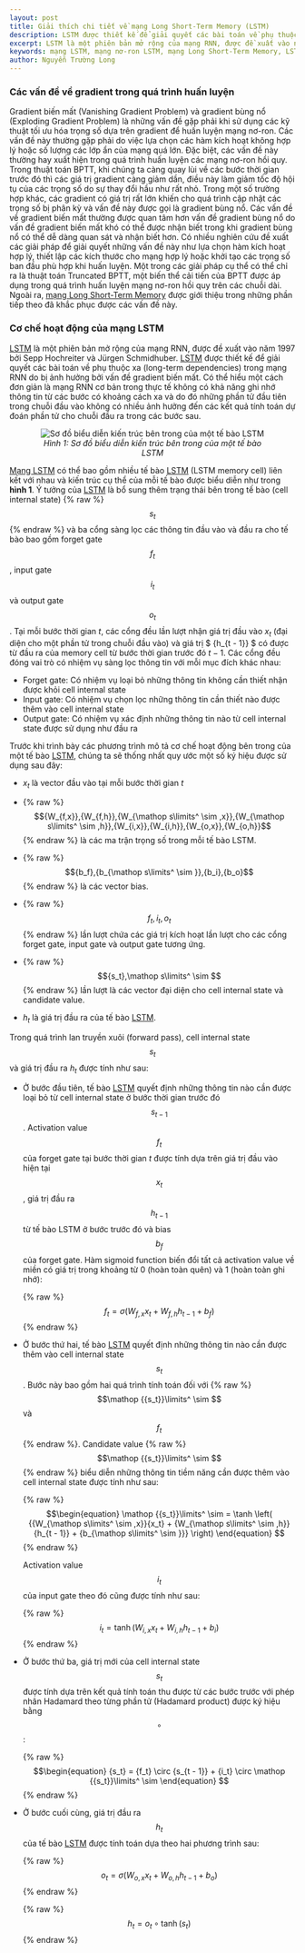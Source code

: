 ```yaml
---
layout: post
title: Giải thích chi tiết về mạng Long Short-Term Memory (LSTM)
description: LSTM được thiết kế để giải quyết các bài toán về phụ thuộc xa (long-term dependencies) trong RNN do bị ảnh hưởng bởi vấn đề gradient biến mất.
excerpt: LSTM là một phiên bản mở rộng của mạng RNN, được đề xuất vào năm 1997 bởi Sepp Hochreiter và Jürgen Schmidhuber. LSTM được thiết kế để giải quyết các bài toán về phụ thuộc xa (long-term dependencies) trong mạng RNN do bị ảnh hưởng bởi vấn đề gradient biến mất. Có thể hiểu một cách đơn giản là mạng RNN cơ bản trong thực tế không có khả năng ghi nhớ thông tin từ các bước có khoảng cách xa và do đó những phần tử đầu tiên trong chuỗi đầu vào không có nhiều ảnh hưởng đến các kết quả tính toán dự đoán phần tử cho chuỗi đầu ra trong các bước sau.
keywords: mạng LSTM, mạng nơ-ron LSTM, mạng Long Short-Term Memory, LSTM neural network, Long Short Term Memory, mạng RNN, học sâu, deep learning
author: Nguyễn Trường Long
---
```


### Các vấn đề về gradient trong quá trình huấn luyện

Gradient biến mất (Vanishing Gradient Problem) và gradient bùng nổ (Exploding Gradient Problem) là những vấn đề gặp phải khi sử dụng các kỹ thuật tối ưu hóa trọng số dựa trên gradient để huấn luyện mạng nơ-ron. Các vấn đề này thường gặp phải do việc lựa chọn các hàm kích hoạt không hợp lý hoặc số lượng các lớp ẩn của mạng quá lớn. Đặc biệt, các vấn đề này thường hay xuất hiện trong quá trình huấn luyện các mạng nơ-ron hồi quy. Trong thuật toán BPTT, khi chúng ta càng quay lùi về các bước thời gian trước đó thì các giá trị gradient càng giảm dần, điều này làm giảm tốc độ hội tụ của các trọng số do sự thay đổi hầu như rất nhỏ. Trong một số trường hợp khác, các gradient có giá trị rất lớn khiến cho quá trình cập nhật các trọng số bị phân kỳ và vấn đề này được gọi là gradient bùng nổ. Các vấn đề về gradient biến mất thường được quan tâm hơn vấn đề gradient bùng nổ do vấn đề gradient biến mất khó có thể được nhận biết trong khi gradient bùng nổ có thể dễ dàng quan sát và nhận biết hơn. Có nhiều nghiên cứu đề xuất các giải pháp để giải quyết những vấn đề này như lựa chọn hàm kích hoạt hợp lý, thiết lập các kích thước cho mạng hợp lý hoặc khởi tạo các trọng số ban đầu phù hợp khi huấn luyện. Một trong các giải pháp cụ thể có thể chỉ ra là thuật toán Truncated BPTT, một biến thể cải tiến của BPTT được áp dụng trong quá trình huấn luyện mạng nơ-ron hồi quy trên các chuỗi dài. Ngoài ra, [mạng Long Short-Term Memory](https://nguyentruonglong.net/giai-thich-chi-tiet-ve-mang-long-short-term-memory-lstm.html) được giới thiệu trong những phần tiếp theo đã khắc phục được các vấn đề này.

### Cơ chế hoạt động của mạng LSTM

[LSTM](https://nguyentruonglong.net/giai-thich-chi-tiet-ve-mang-long-short-term-memory-lstm.html) là một phiên bản mở rộng của mạng RNN, được đề xuất vào năm 1997 bởi Sepp Hochreiter và Jürgen Schmidhuber. [LSTM](https://nguyentruonglong.net/giai-thich-chi-tiet-ve-mang-long-short-term-memory-lstm.html) được thiết kế để giải quyết các bài toán về phụ thuộc xa (long-term dependencies) trong mạng RNN do bị ảnh hưởng bởi vấn đề gradient biến mất. Có thể hiểu một cách đơn giản là mạng RNN cơ bản trong thực tế không có khả năng ghi nhớ thông tin từ các bước có khoảng cách xa và do đó những phần tử đầu tiên trong chuỗi đầu vào không có nhiều ảnh hưởng đến các kết quả tính toán dự đoán phần tử cho chuỗi đầu ra trong các bước sau.

<figure class="image">
<center>
  <img src="https://nguyentruonglong.net/images/LSTMCell.png" alt="Sơ đồ biểu diễn kiến trúc bên trong của một tế bào LSTM">
  <figcaption><i>Hình 1: Sơ đồ biểu diễn kiến trúc bên trong của một tế bào LSTM</i></figcaption>
</center>
</figure>

[Mạng LSTM](https://nguyentruonglong.net/giai-thich-chi-tiet-ve-mang-long-short-term-memory-lstm.html) có thể bao gồm nhiều tế bào [LSTM](https://nguyentruonglong.net/giai-thich-chi-tiet-ve-mang-long-short-term-memory-lstm.html) (LSTM memory cell) liên kết với nhau và kiến trúc cụ thể của mỗi tế bào được biểu diễn như trong <strong>hình 1</strong>. Ý tưởng của [LSTM](https://nguyentruonglong.net/giai-thich-chi-tiet-ve-mang-long-short-term-memory-lstm.html) là bổ sung thêm trạng thái bên trong tế bào (cell internal state) {% raw %}$$s_t$${% endraw %} và ba cổng sàng lọc các thông tin đầu vào và đầu ra cho tế bào bao gồm forget gate $${f_t}$$, input gate $${i_t}$$ và output gate $${o_t}$$. Tại mỗi bước thời gian $t$, các cổng đều lần lượt nhận giá trị đầu vào ${x_t}$ (đại diện cho một phần tử trong chuỗi đầu vào) và giá trị $ {h_{t - 1}} $ có được từ đầu ra của memory cell từ bước thời gian trước đó $t-1$. Các cổng đều đóng vai trò có nhiệm vụ sàng lọc thông tin với mỗi mục đích khác nhau:

- Forget gate: Có nhiệm vụ loại bỏ những thông tin không cần thiết nhận được khỏi cell internal state
- Input gate: Có nhiệm vụ chọn lọc những thông tin cần thiết nào được thêm vào cell internal state
- Output gate: Có nhiệm vụ xác định những thông tin nào từ cell internal state được sử dụng như đầu ra

Trước khi trình bày các phương trình mô tả cơ chế hoạt động bên trong của một tế bào [LSTM](https://nguyentruonglong.net/giai-thich-chi-tiet-ve-mang-long-short-term-memory-lstm.html), chúng ta sẽ thống nhất quy ước một số ký hiệu được sử dụng sau đây:
- ${x_{t}}$ là vector đầu vào tại mỗi bước thời gian $t$

- {% raw %}$${W_{f,x}},{W_{f,h}},{W_{\mathop s\limits^ \sim  ,x}},{W_{\mathop s\limits^ \sim  ,h}},{W_{i,x}},{W_{i,h}},{W_{o,x}},{W_{o,h}}$${% endraw %} là các ma trận trọng số trong mỗi tế bào LSTM.

- {% raw %}$${b_f},{b_{\mathop s\limits^ \sim  }},{b_i},{b_o}$${% endraw %} là các vector bias.

- {% raw %}$${f_t},{i_t},{o_t}$${% endraw %} lần lượt chứa các giá trị kích hoạt lần lượt cho các cổng forget gate, input gate và output gate tương ứng.

- {% raw %}$${s_t},\mathop s\limits^ \sim  $${% endraw %} lần lượt là các vector đại diện cho cell internal state và candidate value.

- ${h_{t}}$ là giá trị đầu ra của tế bào [LSTM](https://nguyentruonglong.net/giai-thich-chi-tiet-ve-mang-long-short-term-memory-lstm.html).

Trong quá trình lan truyền xuôi (forward pass), cell internal state $${s_t}$$ và giá trị đầu ra ${h_{t}}$ được tính như sau:

- Ở bước đầu tiên, tế bào [LSTM](https://nguyentruonglong.net/giai-thich-chi-tiet-ve-mang-long-short-term-memory-lstm.html) quyết định những thông tin nào cần được loại bỏ từ cell internal state ở bước thời gian trước đó $${s_{t - 1}}$$. Activation value $${f_{t}}$$ của forget gate tại bước thời gian $t$ được tính dựa trên giá trị đầu vào hiện tại $${x_{t}}$$, giá trị đầu ra $${h_{t-1}}$$ từ tế bào LSTM ở bước trước đó và bias $${b_f}$$ của forget gate. Hàm sigmoid function biến đổi tất cả activation value về miền có giá trị trong khoảng từ $0$ (hoàn toàn quên) và $1$ (hoàn toàn ghi nhớ):

	{% raw %}
	$$\begin{equation}
	{f_t} = \sigma \left( {{W_{f,x}}{x_t} + {W_{f,h}}{h_{t - 1}} + {b_f}} \right)
	\end{equation}
	$${% endraw %}

- Ở bước thứ hai, tế bào [LSTM](https://nguyentruonglong.net/giai-thich-chi-tiet-ve-mang-long-short-term-memory-lstm.html) quyết định những thông tin nào cần được thêm vào cell internal state $${s_{t}}$$. Bước này bao gồm hai quá trình tính toán đối với {% raw %}$$\mathop {{s_t}}\limits^ \sim  $$ và $${f_{t}}$${% endraw %}. Candidate value {% raw %}$$\mathop {{s_t}}\limits^ \sim  $${% endraw %} biểu diễn những thông tin tiềm năng cần được thêm vào cell internal state được tính như sau:

	{% raw %}
	$$\begin{equation}
	\mathop {{s_t}}\limits^ \sim   = \tanh \left( {{W_{\mathop s\limits^ \sim  ,x}}{x_t} + {W_{\mathop s\limits^ \sim  ,h}}{h_{t - 1}} + {b_{\mathop s\limits^ \sim  }}} \right)
	\end{equation}
	$${% endraw %}

	Activation value $${i_t}$$ của input gate theo đó cũng được tính như sau:

	{% raw %}
	$$\begin{equation}
	{i_t} = \tanh \left( {{W_{i,x}}{x_t} + {W_{i,h}}{h_{t - 1}} + {b_i}} \right)
	\end{equation}
	$${% endraw %}

- Ở bước thứ ba, giá trị mới của cell internal state $${s_{t}}$$ được tính dựa trên kết quả tính toán thu được từ các bước trước với phép nhân Hadamard theo từng phần tử (Hadamard product) được ký hiệu bằng $$ \circ $$:

	{% raw %}
	$$\begin{equation}
	{s_t} = {f_t} \circ {s_{t - 1}} + {i_t} \circ \mathop {{s_t}}\limits^ \sim
	\end{equation}
	$${% endraw %}

- Ở bước cuối cùng, giá trị đầu ra $${h_{t}}$$ của tế bào [LSTM](https://nguyentruonglong.net/giai-thich-chi-tiet-ve-mang-long-short-term-memory-lstm.html) được tính toán dựa theo hai phương trình sau:

	{% raw %}
	$$\begin{equation}
	{o_t} = \sigma \left( {{W_{o,x}}{x_t} + {W_{o,h}}{h_{t - 1}} + {b_o}} \right)
	\end{equation}
	$${% endraw %}

	{% raw %}
	$$\begin{equation}
	{h_t} = {o_t} \circ \tanh \left( {{s_t}} \right)
	\end{equation}
	$${% endraw %}

<!--
{% raw %}
$$\begin{equation}
4hi + 4h + 4{h^2} = 4\left( {hi + h + {h^2}} \right) = 4\left( {h\left( {i + 1} \right) + {h^2}} \right)
\end{equation}
$${% endraw %}

- Forget gate: Có nhiệm vụ loại bỏ những thông tin không cần thiết nhận được khỏi cell internal state và có phương trình như sau:

	{% raw %}
	$$\begin{equation}
	f^{(t)}_{i} = \sigma \Bigg( \sum_{j} U^{f}_{i,j}x^{(t)}_{j} + \sum_{j} W^{f}_{i,j}h^{(t-1)}_{j} + b^{f}_{i} \Bigg)
	\end{equation}$$
	{% endraw %}

	Trong đó, {% raw %}$$f_i^{\left( t \right)}$${% endraw %} là forget gate của tế bào $i$ tại bước thời gian $t$, vector $x^{(t)}$ là giá trị đầu vào tại bước thời gian $t$, các ma trận {% raw %}$${U^f},\,{W^f},\,{b^f}$${% endraw %} lần lượt là ma trận trọng số đầu vào, ma trận trọng số hồi quy và bias tương ứng cho forget gate. Hàm kích hoạt là hàm logistic sigmoid trả về các giá trị gần $1$ cho thông tin cần lưu giữ và gần $0$ cho thông tin cần loại bỏ.
	
- Input gate: Có nhiệm vụ chọn lọc những thông tin đầu vào nào cần được cập nhật:

	{% raw %}
	$$\begin{equation}
		g^{(t)}_{i} = \sigma \Bigg( \sum_{j} U^{g}_{i,j}x^{(t)}_{j} + \sum_{j} W^{g}_{i,j}h^{(t-1)}_{j} + b^{g}_{i} \Bigg)
	\end{equation}$$
	{% endraw %}

	Trạng thái bên trong tế bào đóng vai trò như một bộ nhớ của mạng LSTM xuyên suốt qua các bước thời gian theo đó cũng được cập nhật như sau:

	{% raw %}
	$$\begin{equation}
	s^{(t)}_{i} = f^{(t)}_{i}s^{(t-1)}_{i} + g^{(t)}_{i}\sigma \Bigg( \sum_{j} U_{i,j}x^{(t)}_{j} + \sum_{j} W_{i,j}h^{(t-1)}_{j} + b_{i} \Bigg)
	\end{equation}$$
	{% endraw %}

- Output gate: Có nhiệm vụ sàng lọc kiểm soát những thông tin cho đầu ra:

	{% raw %}
	$$\begin{equation}
		q^{(t)}_{i} = \sigma \Bigg( \sum_{j} U^{o}_{i,j}x^{(t)}_{j} + \sum_{j} W^{o}_{i,j}h^{(t-1)}_{j} + b^{o}_{i} \Bigg)
	\end{equation}$$
	{% endraw %}

	Trong đó, {% raw %}$${U^o},\,{W^o},\,{b^o}$${% endraw %} là các ma trận trọng số đầu vào, ma trận trọng số hồi quy và bias tương ứng. Cuối cùng, giá trị đầu ra {% raw %}$$h_i^{\left( t \right)}$${% endraw %} của tế bào LSTM được tính như sau:

	{% raw %}
	$$\begin{equation}
			h_i^{\left( t \right)} = \tanh \left( {s_i^{\left( t \right)}} \right)q_i^{\left( t \right)}
	\end{equation}$$
	{% endraw %}

LSTM đã được chứng minh rằng có khả năng giải quyết bài toán phụ thuộc xa tốt hơn các mạng RNN cơ bản có kiến trúc đơn giản hơn. Từ khi ra đời cho đến nay, LSTM đã trở nên nổi tiếng và đạt được những thành tựu tuyệt vời trong nhiều lĩnh vực.
-->
